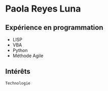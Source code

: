 # Paola Reyes Luna
## Expérience en programmation
- LISP
- VBA
- Python
- Méthode Agile

## Intérêts
    Technologie
